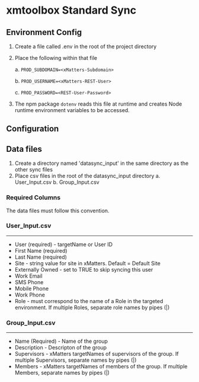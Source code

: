 # xmtoolbox Standard Sync

## Environment Config
1. Create a file called .env in the root of the project directory
2. Place the following within that file

    a. `PROD_SUBDOMAIN=<xMatters-Subdomain>`
    
    b. `PROD_USERNAME=<xMatters-REST-User>`
    
    c. `PROD_PASSWORD=<REST-User-Password>`
    
3. The npm package `dotenv` reads this file at runtime and creates Node runtime environment variables to be accessed.
    
## Configuration

## Data files
1. Create a directory named 'datasync_input' in the same directory as the other sync files
2. Place csv files in the root of the datasync_input directory
    a. User_Input.csv
    b. Group_Input.csv

### Required Columns
The data files must follow this convention.

### User_Input.csv
 ----
-  User (required) - targetName or User ID
- First Name (required)
- Last Name (required)
- Site - string value for site in xMatters. Default = Default Site
- Externally Owned - set to TRUE to skip syncing this user
- Work Email
- SMS Phone
- Mobile Phone
- Work Phone
- Role - must correspond to the name of a Role in the targeted environment. If multiple Roles, separate role names by pipes (|)

### Group_Input.csv
 ----
- Name (Required) - Name of the group
-  Description - Descripton of the group
- Supervisors - xMatters targetNames of supervisors of the group. If multiple Supervisors, separate names by pipes (|)
- Members - xMatters targetNames of members of the group. If multiple Members, separate names  by pipes (|)
